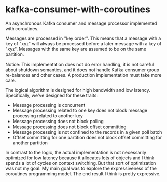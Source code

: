 # kafka-consumer-with-coroutines

An asynchronous Kafka consumer and message processor implemented with coroutines.

Messages are processed in "key order". This means that a message with a key of "xyz" will always be processed before
a later message with a key of "xyz". Messages with the same key are assumed to be on the same partition.

Notice: This implementation does not do error handling, it is not careful about shutdown semantics, and it does not
handle Kafka consumer group re-balances and other cases. A production implementation must take more care.

The logical algorithm is designed for high bandwidth and low latency. Specifically, we've designed for these traits:

* Message processing is concurrent
* Message processing related to one key does not block message processing related to another key
* Message processing does not block polling
* Message processing does not block offset committing
* Message processing is not confined to the records in a given poll batch
* Offset committing for one partition does not block offset committing for another partition

In contrast to the logic, the actual implementation is not necessarily optimized for low latency because it allocates
lots of objects and I think spends a lot of cycles on context switching. But that sort of optimization was not my
goal. My main goal was to explore the expressiveness of the coroutines programming model. The end result I think is
pretty expressive.
